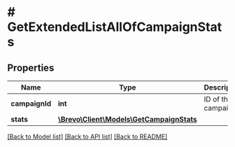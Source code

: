 # # GetExtendedListAllOfCampaignStats

## Properties

Name | Type | Description | Notes
------------ | ------------- | ------------- | -------------
**campaignId** | **int** | ID of the campaign |
**stats** | [**\Brevo\Client\Models\GetCampaignStats**](GetCampaignStats.md) |  |

[[Back to Model list]](../../README.md#models) [[Back to API list]](../../README.md#endpoints) [[Back to README]](../../README.md)

